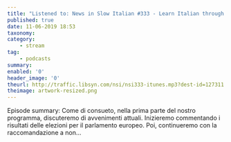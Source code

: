 ```yaml
---
title: "Listened to: News in Slow Italian #333 - Learn Italian through current events"
published: true
date: 11-06-2019 18:53
taxonomy:
category:
	- stream
tag:
	- podcasts
summary:
enabled: '0'
header_image: '0'
theurl: http://traffic.libsyn.com/nsi/nsi333-itunes.mp3?dest-id=127311
theimage: artwork-resized.png
--- 
```

Episode summary: Come di consueto, nella prima parte del nostro programma, discuteremo di avvenimenti attuali. Inizieremo commentando i risultati delle elezioni per il parlamento europeo. Poi, continueremo con la raccomandazione a non…
